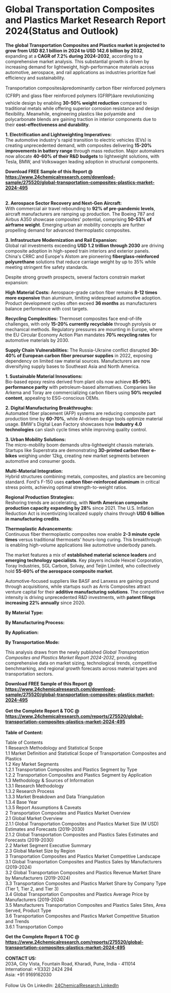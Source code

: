 <h1>Global Transportation Composites and Plastics Market Research Report 2024(Status and Outlook)</h1><p><strong>The global Transportation Composites and Plastics market is projected to grow from USD 82.1 billion in 2024 to USD 142.6 billion by 2032</strong>, expanding at a <strong>CAGR of 7.2% during 2024-2032</strong>, according to a comprehensive market analysis. This substantial growth is driven by increasing demand for lightweight, high-performance materials across automotive, aerospace, and rail applications as industries prioritize fuel efficiency and sustainability.</p><p>Transportation compositesâpredominantly carbon fiber reinforced polymers (CFRP) and glass fiber reinforced polymers (GFRP)âare revolutionizing vehicle design by enabling <strong>30-50% weight reduction</strong> compared to traditional metals while offering superior corrosion resistance and design flexibility. Meanwhile, engineering plastics like polyamide and polycarbonate blends are gaining traction in interior components due to their <strong>cost-effectiveness and durability</strong>.</p><p><strong>1. Electrification and Lightweighting Imperatives:</strong><br>
The automotive industry's rapid transition to electric vehicles (EVs) is creating unprecedented demand, with composites delivering <strong>15-20% improvements in battery range</strong> through mass reduction. Major automakers now allocate <strong>40-60% of their R&amp;D budgets</strong> to lightweight solutions, with Tesla, BMW, and Volkswagen leading adoption in structural components.</p><div><b>Download FREE Sample of this Report @ 
            <a href="https://www.24chemicalresearch.com/download-sample/275520/global-transportation-composites-plastics-market-2024-495">
            https://www.24chemicalresearch.com/download-sample/275520/global-transportation-composites-plastics-market-2024-495</a></b></div><br><p><strong>2. Aerospace Sector Recovery and Next-Gen Aircraft:</strong><br>
With commercial air travel rebounding to <strong>92% of pre-pandemic levels</strong>, aircraft manufacturers are ramping up production. The Boeing 787 and Airbus A350 showcase composites' potential, comprising <strong>50-53% of airframe weight</strong>. Emerging urban air mobility concepts are further propelling demand for advanced thermoplastic composites.</p><p><strong>3. Infrastructure Modernization and Rail Expansion:</strong><br>
Global rail investments exceeding <strong>USD 1.2 trillion through 2030</strong> are driving composite adoption in high-speed train interiors and exterior panels. China's CRRC and Europe's Alstom are pioneering <strong>fiberglass-reinforced polyurethane</strong> solutions that reduce carriage weight by up to 35% while meeting stringent fire safety standards.</p><p>Despite strong growth prospects, several factors constrain market expansion:</p><p><strong>High Material Costs:</strong> Aerospace-grade carbon fiber remains <strong>8-12 times more expensive</strong> than aluminum, limiting widespread automotive adoption. Product development cycles often exceed <strong>36 months</strong> as manufacturers balance performance with cost targets.</p><p><strong>Recycling Complexities:</strong> Thermoset composites face end-of-life challenges, with only <strong>15-20% currently recyclable</strong> through pyrolysis or mechanical methods. Regulatory pressures are mounting in Europe, where the EU Circular Economy Action Plan mandates <strong>70% recycling rates</strong> for automotive materials by 2030.</p><p><strong>Supply Chain Vulnerabilities:</strong> The Russia-Ukraine conflict disrupted <strong>30-40% of European carbon fiber precursor supplies</strong> in 2022, exposing dependency on limited raw material sources. Manufacturers are now diversifying supply bases to Southeast Asia and North America.</p><p><strong>1. Sustainable Material Innovations:</strong><br>
Bio-based epoxy resins derived from plant oils now achieve <strong>85-90% performance parity</strong> with petroleum-based alternatives. Companies like Arkema and Toray are commercializing carbon fibers using <strong>50% recycled content</strong>, appealing to ESG-conscious OEMs.</p><p><strong>2. Digital Manufacturing Breakthroughs:</strong><br>
Automated fiber placement (AFP) systems are reducing composite part production time by <strong>60-70%</strong>, while AI-driven design tools optimize material usage. BMW's Digital Lean Factory showcases how <strong>Industry 4.0 technologies</strong> can slash cycle times while improving quality control.</p><p><strong>3. Urban Mobility Solutions:</strong><br>
The micro-mobility boom demands ultra-lightweight chassis materials. Startups like Superstrata are demonstrating <strong>3D-printed carbon fiber e-bikes</strong> weighing under 12kg, creating new market segments between automotive and consumer goods.</p><p><strong>Multi-Material Integration:</strong><br>
	Hybrid structures combining metals, composites, and plastics are becoming standard. Ford's F-150 uses <strong>carbon fiber-reinforced aluminum</strong> in critical stress points, achieving optimal strength-to-weight ratios.</p><p><strong>Regional Production Strategies:</strong><br>
	Reshoring trends are accelerating, with <strong>North American composite production capacity expanding by 28%</strong> since 2021. The U.S. Inflation Reduction Act is incentivizing localized supply chains through <strong>USD 6 billion in manufacturing credits</strong>.</p><p><strong>Thermoplastic Advancements:</strong><br>
	Continuous fiber thermoplastic composites now enable <strong>2-3 minute cycle times</strong> versus traditional thermosets' hours-long curing. This breakthrough is enabling high-volume applications like automotive underbody panels.</p><p>The market features a mix of <strong>established material science leaders</strong> and <strong>emerging technology specialists</strong>. Key players include Hexcel Corporation, Toray Industries, SGL Carbon, Solvay, and Teijin Limited, who collectively hold <strong>55-60% of the aerospace composite market</strong>.</p><p>Automotive-focused suppliers like BASF and Lanxess are gaining ground through acquisitions, while startups such as Arris Composites attract venture capital for their <strong>additive manufacturing solutions</strong>. The competitive intensity is driving unprecedented R&amp;D investments, with <strong>patent filings increasing 22% annually</strong> since 2020.</p><p><strong>By Material Type:</strong></p><p><strong>By Manufacturing Process:</strong></p><p><strong>By Application:</strong></p><p><strong>By Transportation Mode:</strong></p><p>This analysis draws from the newly published <em>Global Transportation Composites and Plastics Market Report 2024-2032</em>, providing comprehensive data on market sizing, technological trends, competitive benchmarking, and regional growth forecasts across material types and transportation sectors.</p><div><b>Download FREE Sample of this Report @ 
            <a href="https://www.24chemicalresearch.com/download-sample/275520/global-transportation-composites-plastics-market-2024-495">
            https://www.24chemicalresearch.com/download-sample/275520/global-transportation-composites-plastics-market-2024-495</a></b></div><br><div><b>Get the Complete Report & TOC @ 
            <a href="https://www.24chemicalresearch.com/reports/275520/global-transportation-composites-plastics-market-2024-495">
            https://www.24chemicalresearch.com/reports/275520/global-transportation-composites-plastics-market-2024-495</a></b></div><br>
            <b>Table of Content:</b><p>Table of Contents<br />
1 Research Methodology and Statistical Scope<br />
1.1 Market Definition and Statistical Scope of Transportation Composites and Plastics<br />
1.2 Key Market Segments<br />
1.2.1 Transportation Composites and Plastics Segment by Type<br />
1.2.2 Transportation Composites and Plastics Segment by Application<br />
1.3 Methodology & Sources of Information<br />
1.3.1 Research Methodology<br />
1.3.2 Research Process<br />
1.3.3 Market Breakdown and Data Triangulation<br />
1.3.4 Base Year<br />
1.3.5 Report Assumptions & Caveats<br />
2 Transportation Composites and Plastics Market Overview<br />
2.1 Global Market Overview<br />
2.1.1 Global Transportation Composites and Plastics Market Size (M USD) Estimates and Forecasts (2019-2030)<br />
2.1.2 Global Transportation Composites and Plastics Sales Estimates and Forecasts (2019-2030)<br />
2.2 Market Segment Executive Summary<br />
2.3 Global Market Size by Region<br />
3 Transportation Composites and Plastics Market Competitive Landscape<br />
3.1 Global Transportation Composites and Plastics Sales by Manufacturers (2019-2024)<br />
3.2 Global Transportation Composites and Plastics Revenue Market Share by Manufacturers (2019-2024)<br />
3.3 Transportation Composites and Plastics Market Share by Company Type (Tier 1, Tier 2, and Tier 3)<br />
3.4 Global Transportation Composites and Plastics Average Price by Manufacturers (2019-2024)<br />
3.5 Manufacturers Transportation Composites and Plastics Sales Sites, Area Served, Product Type<br />
3.6 Transportation Composites and Plastics Market Competitive Situation and Trends<br />
3.6.1 Transportation Compo</p><div><b>Get the Complete Report & TOC @ 
            <a href="https://www.24chemicalresearch.com/reports/275520/global-transportation-composites-plastics-market-2024-495">
            https://www.24chemicalresearch.com/reports/275520/global-transportation-composites-plastics-market-2024-495</a></b></div><br><b>CONTACT US:</b><br>
            203A, City Vista, Fountain Road, Kharadi, Pune, India - 411014<br>
            International: +1(332) 2424 294<br>
            Asia: +91 9169162030 <br><br>
            Follow Us On LinkedIn: <a href="https://www.linkedin.com/company/24chemicalresearch/">24ChemicalResearch LinkedIn</a>
